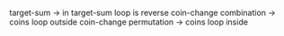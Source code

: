 target-sum -> in target-sum loop is reverse
coin-change combination -> coins loop outside
coin-change permutation -> coins loop inside